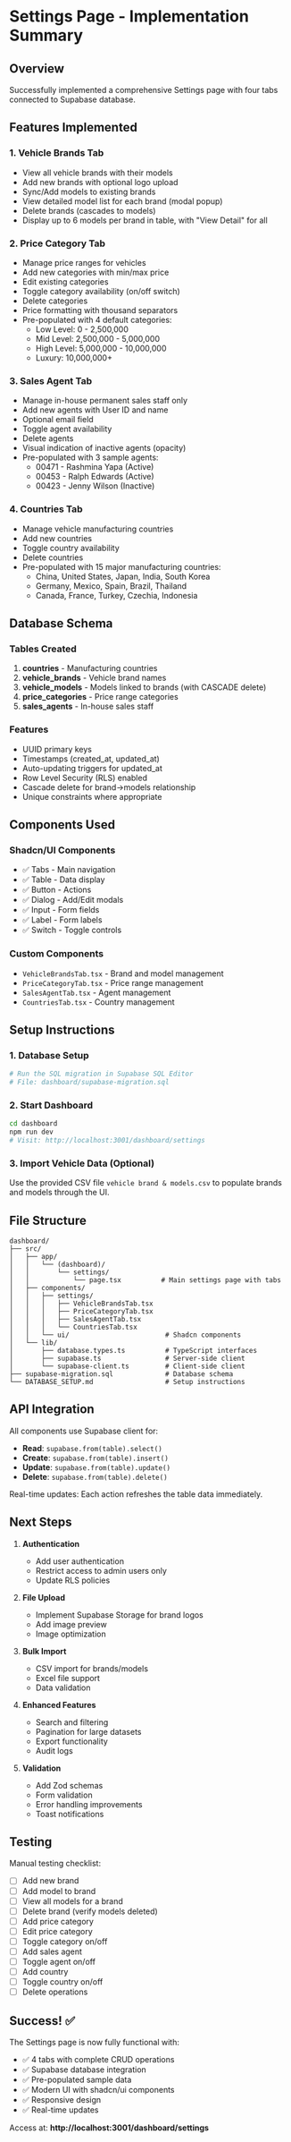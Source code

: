# Settings Page - Implementation Summary

## Overview
Successfully implemented a comprehensive Settings page with four tabs connected to Supabase database.

## Features Implemented

### 1. **Vehicle Brands Tab**
- View all vehicle brands with their models
- Add new brands with optional logo upload
- Sync/Add models to existing brands
- View detailed model list for each brand (modal popup)
- Delete brands (cascades to models)
- Display up to 6 models per brand in table, with "View Detail" for all

### 2. **Price Category Tab**
- Manage price ranges for vehicles
- Add new categories with min/max price
- Edit existing categories
- Toggle category availability (on/off switch)
- Delete categories
- Price formatting with thousand separators
- Pre-populated with 4 default categories:
  - Low Level: 0 - 2,500,000
  - Mid Level: 2,500,000 - 5,000,000
  - High Level: 5,000,000 - 10,000,000
  - Luxury: 10,000,000+

### 3. **Sales Agent Tab**
- Manage in-house permanent sales staff only
- Add new agents with User ID and name
- Optional email field
- Toggle agent availability
- Delete agents
- Visual indication of inactive agents (opacity)
- Pre-populated with 3 sample agents:
  - 00471 - Rashmina Yapa (Active)
  - 00453 - Ralph Edwards (Active)
  - 00423 - Jenny Wilson (Inactive)

### 4. **Countries Tab**
- Manage vehicle manufacturing countries
- Add new countries
- Toggle country availability
- Delete countries
- Pre-populated with 15 major manufacturing countries:
  - China, United States, Japan, India, South Korea
  - Germany, Mexico, Spain, Brazil, Thailand
  - Canada, France, Turkey, Czechia, Indonesia

## Database Schema

### Tables Created
1. **countries** - Manufacturing countries
2. **vehicle_brands** - Vehicle brand names
3. **vehicle_models** - Models linked to brands (with CASCADE delete)
4. **price_categories** - Price range categories
5. **sales_agents** - In-house sales staff

### Features
- UUID primary keys
- Timestamps (created_at, updated_at)
- Auto-updating triggers for updated_at
- Row Level Security (RLS) enabled
- Cascade delete for brand->models relationship
- Unique constraints where appropriate

## Components Used

### Shadcn/UI Components
- ✅ Tabs - Main navigation
- ✅ Table - Data display
- ✅ Button - Actions
- ✅ Dialog - Add/Edit modals
- ✅ Input - Form fields
- ✅ Label - Form labels
- ✅ Switch - Toggle controls

### Custom Components
- `VehicleBrandsTab.tsx` - Brand and model management
- `PriceCategoryTab.tsx` - Price range management
- `SalesAgentTab.tsx` - Agent management
- `CountriesTab.tsx` - Country management

## Setup Instructions

### 1. Database Setup
```bash
# Run the SQL migration in Supabase SQL Editor
# File: dashboard/supabase-migration.sql
```

### 2. Start Dashboard
```bash
cd dashboard
npm run dev
# Visit: http://localhost:3001/dashboard/settings
```

### 3. Import Vehicle Data (Optional)
Use the provided CSV file `vehicle brand & models.csv` to populate brands and models through the UI.

## File Structure
```
dashboard/
├── src/
│   ├── app/
│   │   └── (dashboard)/
│   │       └── settings/
│   │           └── page.tsx          # Main settings page with tabs
│   ├── components/
│   │   ├── settings/
│   │   │   ├── VehicleBrandsTab.tsx
│   │   │   ├── PriceCategoryTab.tsx
│   │   │   ├── SalesAgentTab.tsx
│   │   │   └── CountriesTab.tsx
│   │   └── ui/                        # Shadcn components
│   └── lib/
│       ├── database.types.ts          # TypeScript interfaces
│       ├── supabase.ts                # Server-side client
│       └── supabase-client.ts         # Client-side client
├── supabase-migration.sql             # Database schema
└── DATABASE_SETUP.md                  # Setup instructions
```

## API Integration

All components use Supabase client for:
- **Read**: `supabase.from(table).select()`
- **Create**: `supabase.from(table).insert()`
- **Update**: `supabase.from(table).update()`
- **Delete**: `supabase.from(table).delete()`

Real-time updates: Each action refreshes the table data immediately.

## Next Steps

1. **Authentication**
   - Add user authentication
   - Restrict access to admin users only
   - Update RLS policies

2. **File Upload**
   - Implement Supabase Storage for brand logos
   - Add image preview
   - Image optimization

3. **Bulk Import**
   - CSV import for brands/models
   - Excel file support
   - Data validation

4. **Enhanced Features**
   - Search and filtering
   - Pagination for large datasets
   - Export functionality
   - Audit logs

5. **Validation**
   - Add Zod schemas
   - Form validation
   - Error handling improvements
   - Toast notifications

## Testing

Manual testing checklist:
- [ ] Add new brand
- [ ] Add model to brand
- [ ] View all models for a brand
- [ ] Delete brand (verify models deleted)
- [ ] Add price category
- [ ] Edit price category
- [ ] Toggle category on/off
- [ ] Add sales agent
- [ ] Toggle agent on/off
- [ ] Add country
- [ ] Toggle country on/off
- [ ] Delete operations

## Success! ✅

The Settings page is now fully functional with:
- ✅ 4 tabs with complete CRUD operations
- ✅ Supabase database integration
- ✅ Pre-populated sample data
- ✅ Modern UI with shadcn/ui components
- ✅ Responsive design
- ✅ Real-time updates

Access at: **http://localhost:3001/dashboard/settings**
